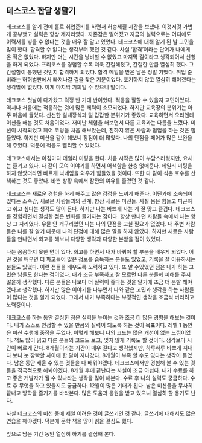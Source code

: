 ## 테스코스 한달 생활기
테크코스를 알기 전에 홀로 취업준비를 하면서 허송세월 시간을 보냈다. 
이것저것 가볍게 공부했고 실력은 항상 제자리였다. 
자존감은 떨어졌고 지금의 실력으로는 어디에도 이력서를 넣을 수 없다는 것을 매우 잘 알고 있었다. 
테크코스에 대해 알게 된 날 고민을 많이 했다. 
합격할 수 없다는 생각부터 했던 것 같다. 사실 ‘합격’이라는 단어가 나에게 온 적은 없었다. 
하지만 더는 시간을 낭비할 수 없었고 마지막 길이라고 생각되어서 신청을 하게 되었다. 
프리코스를 경험할 수록 더욱 간절해졌고, 간절한 만큼 열심히 했다. 
그 간절함이 통했던 것인지 합격하게 되었다. 
합격 메일을 받은 날은 정말 기뻤다. 취업 준비라는 허허벌판에서 빠져나갈 길을 찾은 기분이었다. 
포기하지 않고 열심히 해야겠다는 생각밖에 없었다. 
이게 마지막 기회일 수 있으니 말이다. 

테크코스 첫날이 다가왔고 걱정 반 기대 반이었다. 
적응을 잘할 수 있을지 고민이었다. 
역시나 처음에는 적응하는 것에 많은 체력이 소모되었다. 
하지만 교육장의 분위기는 아주 마음에 들었다. 
신선한 실내장식과 덜 갑갑한 분위기가 좋았다. 
교육하면서 오리엔테이션을 해본 것도 처음이었다. 
재미난 체험을 해보면서 다른 교육과는 다름을 느꼈다. 
미션이 시작되었고 페어 코딩을 처음 해보았는데, 친하지 않은 사람과 협업을 하는 것은 힘들었다. 
하지만 미션을 같이 해보니 장점이 더 많았다. 
나의 단점을 페어가 많은 보완을 해 주었다. 
덕분에 적응도 빨리할 수 있었다. 

테크코스에서는 아침마다 데일리 미팅을 한다. 
처음 시작은 많이 부담스러웠지만, 요새는 즐기고 있다. 
다 같이 모여 이야기를 하면서 어색함을 한층 없애준다. 
데일리 미팅을 하지 않았더라면 빠르게 닉네임을 외우기 힘들었을 것이다. 
또한 다 같이 석촌 호수를 산책하는 것도 좋았다. 
바쁜 상황 속에서 잠깐의 여유를 즐겼던 것 같다. 

테크코스는 새로운 경험을 하게 해주고 많은 감정을 느끼게 해준다. 
어딘가에 소속되어있다는 소속감, 새로운 사람들과의 관계, 항상 새로운 미션들. 
사실 몸은 힘들고 피곤하고 쉬고 싶다는 생각도 많이 든다. 
하지만 나는 바쁘게 사는 게 잘 맞고 즐겁다.
테크코스를 경험하면서 결심한 점은 변화를 즐기자는 점이다. 
항상 만나던 사람들 속에서 나는 항상 그 자리였다. 
우물 안 개구리였던 나는 나의 단점을 고칠 필요가 없었다. 
내 주변 사람들은 나를 잘 알기 때문에 나의 단점에 대해 많은 말을 하지 않았다. 
하지만 새로운 사람들을 만나면서 회고를 해보니 다양한 생각과 다양한 본받을 점이 있었다. 

나는 꼼꼼하지 못한 면이 있다.
회고를 하면서 내가 바꿔야 할 부분을 배우게 되었다.
어떤 것을 배우면 더 파고들어 많은 정보를 습득하는 분들도 있었고, 기록을 잘 이용하시는 분들도 있었다. 
이런 점들을 배우도록 노력하고 있다. 
또 알 수있었던 점은 내가 하는 고민은 남들도 한다는 점이었다. 
내가 조금 부족하고 잘 모르면 다른 분들께 피해를 주지 않을까 생각했다. 
다른 분들은 나보다 더 실력이 좋다는 것을 알기에 조금 더 분발 해야겠다고 생각했다. 
하지만 많은 이야기를 나누면서 나와 같은 고민과 생각을 하는 사람들이 많다는 것을 알게 되었다. 
그래서 내가 부족하다는 부정적인 생각을 조금씩 버리려고 노력중이다.

테크코스를 하는 동안 결심한 점은 실력을 높이는 것과 조금 더 많은 경험을 해보는 것이다. 
내가 스스로 인정할 수 있을 만큼의 실력이 되도록 하는 것이 목표이다. 
레벨 1 동안은 미션 수행에 중점을 두었다. 
이렇게 해보니 나의 코드는 많은 개선이 없는 느낌이었다. 
책도 많이 읽고 다른 분들의 코드도 보고, 잊지 않게 기록도 할 것이다. 
생각보다 시간이 빠르게 간다. 
8개월이라는 기간이 매우 길다고 생각했지만, 하루하루 바쁘게 지내다 보니 눈 깜빡할 사이에 한 달이 지나갔다. 
8개월이 부족 할 수도 있다는 생각이 들었다. 
남은 동안 배울 수 있는 것들을 다 배워야겠다. 
테크코스에서만 경험해 볼 수 있는 것들을 적극적으로 해봐야겠다. 
8개월 후에 끝난다는 사실이 조금 아쉽다. 내가 수료를 하고 좋은 개발자가 될 수 있나라는 생각을 많이 해본다. 
수료 후 나의 실력도 궁금하다. 수료 후 무엇을 하고 있을지도 궁금하다. 
12월이 많은 기대가 된다. 
남은 미션들을 무사히 끝내고 방학을 즐기기를 바라본다. 
많은 도움과 응원을 받고 있으니 열심히 할 용기도 난다.
 
사실 테크코스의 미션 중에 제일 어려운 것이 글쓰기인 것 같다. 
글쓰기에 대해서도 많은 연습을 해야겠다. 
덕분에 문학 책을 많이 읽을 결심도 했다.

앞으로 남은 기간 동안 열심히 하기를 결심해 본다.

